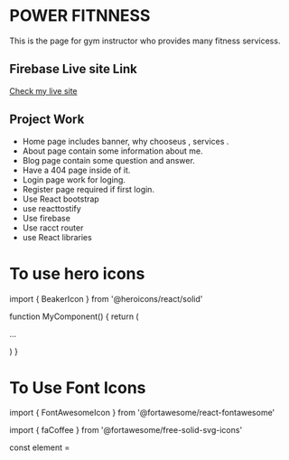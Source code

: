 # POWER FITNNESS

This is the page for gym instructor who provides many fitness servicess.

## Firebase Live site Link

[Check my live site](https://power-fitness-cd742.firebaseapp.com/)

## Project Work

- Home page includes banner, why chooseus , services .
- About page contain some information about me.
- Blog page contain some question and answer.
- Have a 404 page inside of it.
- Login page work for loging.
- Register page required if first login.
- Use React bootstrap
- use reacttostify
- Use firebase
- Use racct router
- use React libraries

# To use hero icons

import { BeakerIcon } from '@heroicons/react/solid'

function MyComponent() {
return (

<div>
<BeakerIcon className="h-5 w-5 text-blue-500"/>
<p>...</p>
</div>
)
}

# To Use Font Icons

import { FontAwesomeIcon } from '@fortawesome/react-fontawesome'

import { faCoffee } from '@fortawesome/free-solid-svg-icons'

const element = <FontAwesomeIcon icon={faCoffee} />
